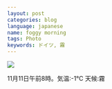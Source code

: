 ```yaml
---
layout: post
categories: blog
language: japanese
name: foggy morning
tags: Photo
keywords: ドイツ, 霧
---
```


<img src = "https://dl.dropboxusercontent.com/u/12208857/img/foggy_morning01.jpg" class = "image-on-frame image-fade">

11月11日午前8時。気温:-1℃ 天候:霧
